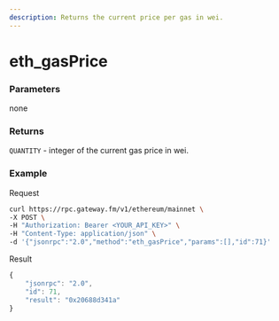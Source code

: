 ```yaml
---
description: Returns the current price per gas in wei.
---
```


# eth_gasPrice

### Parameters

none

### Returns

`QUANTITY` - integer of the current gas price in wei.

### **Example**

Request

```bash
curl https://rpc.gateway.fm/v1/ethereum/mainnet \
-X POST \
-H "Authorization: Bearer <YOUR_API_KEY>" \
-H "Content-Type: application/json" \
-d '{"jsonrpc":"2.0","method":"eth_gasPrice","params":[],"id":71}'
```

Result

```javascript
{
    "jsonrpc": "2.0",
    "id": 71,
    "result": "0x20688d341a"
}
```
